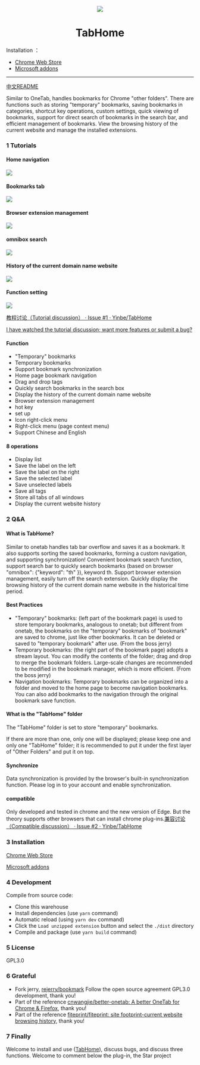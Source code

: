 <p align="center">
  <img src="../README.assets/icon_128.png">
</p>

<h1 align="center">TabHome</h1>

Installation ：

* [Chrome Web Store](https://chrome.google.com/webstore/detail/tabhome/niiapeibeibgagkbjbicpcljemedehcf)
* [Microsoft addons](https://microsoftedge.microsoft.com/addons/detail/tabhome/bdafbnhjbgfpgfheddigmlbabkpdfebm)

---

[中文README](../README.md)

Similar to OneTab, handles bookmarks for Chrome "other folders". There are functions such as storing "temporary" bookmarks, saving bookmarks in categories, shortcut key operations, custom settings, quick viewing of bookmarks, support for direct search of bookmarks in the search bar, and efficient management of bookmarks. View the browsing history of the current website and manage the installed extensions.

### 1 Tutorials

#### Home navigation

![](../README.assets/2021-11-02_111734.png)

#### Bookmarks tab

![](../README.assets/2021-11-02_111743.png)

#### Browser extension management

![](../README.assets/2021-11-02_111754.png)

#### omnibox search

![](../README.assets/2021-11-02_111904.png)

#### History of the current domain name website

![](../README.assets/2021-11-02_112004.png)

#### Function setting

![](../README.assets/2021-11-02_111804.png)

[教程讨论（Tutorial discussion） · Issue #1 · Yinbe/TabHome](https://github.com/Yinbe/TabHome/issues/1)

[I have watched the tutorial discussion; want more features or submit a bug?](https://github.com/Yinbe/TabHome/issues/new)

#### Function

- "Temporary" bookmarks
- Temporary bookmarks
- Support bookmark synchronization
- Home page bookmark navigation
- Drag and drop tags
- Quickly search bookmarks in the search box
- Display the history of the current domain name website
- Browser extension management
- hot key
- set up
- Icon right-click menu
- Right-click menu (page context menu)
- Support Chinese and English

#### 8 operations

- Display list
- Save the label on the left
- Save the label on the right
- Save the selected label
- Save unselected labels
- Save all tags
- Store all tabs of all windows
- Display the current website history

### 2 Q&A

#### What is TabHome?

Similar to onetab handles tab bar overflow and saves it as a bookmark. It also supports sorting the saved bookmarks, forming a custom navigation, and supporting synchronization!
Convenient bookmark search function, support search bar to quickly search bookmarks (based on browser "omnibox": {"keyword": "th" }), keyword th.
Support browser extension management, easily turn off the search extension.
Quickly display the browsing history of the current domain name website in the historical time period.

#### Best Practices

- "Temporary" bookmarks: (left part of the bookmark page) is used to store temporary bookmarks, analogous to onetab; but different from onetab, the bookmarks on the "temporary" bookmarks of "bookmark" are saved to chrome, just like other bookmarks. It can be deleted or saved to "temporary bookmark" after use. (From the boss jerry)
- Temporary bookmarks: (the right part of the bookmark page) adopts a stream layout. You can modify the contents of the folder; drag and drop to merge the bookmark folders. Large-scale changes are recommended to be modified in the bookmark manager, which is more efficient. (From the boss jerry)
- Navigation bookmarks: Temporary bookmarks can be organized into a folder and moved to the home page to become navigation bookmarks. You can also add bookmarks to the navigation through the original bookmark save function.

#### What is the "TabHome" folder

The "TabHome" folder is set to store "temporary" bookmarks.

If there are more than one, only one will be displayed; please keep one and only one "TabHome" folder; it is recommended to put it under the first layer of "Other Folders" and put it on top.

#### Synchronize

Data synchronization is provided by the browser's built-in synchronization function. Please log in to your account and enable synchronization.

#### compatible

Only developed and tested in chrome and the new version of Edge. But the theory supports other browsers that can install chrome plug-ins.[兼容讨论（Compatible discussion） · Issue #2 · Yinbe/TabHome](https://github.com/Yinbe/TabHome/issues/2)

### 3 Installation

[Chrome Web Store](https://chrome.google.com/webstore/detail/tabhome/niiapeibeibgagkbjbicpcljemedehcf)

[Microsoft addons](https://microsoftedge.microsoft.com/addons/detail/tabhome/bdafbnhjbgfpgfheddigmlbabkpdfebm)

### 4 Development

Compile from source code:

- Clone this warehouse
- Install dependencies (use `yarn` command)
- Automatic reload (using `yarn dev` command)
- Click the `Load unzipped extension` button and select the `./dist` directory
- Compile and package (use `yarn build` command)

### 5 License

GPL3.0

### 6 Grateful

* Fork jerry, [rejerry/bookmark](https://github.com/rejerry) Follow the open source agreement GPL3.0 development, thank you!
* Part of the reference [cnwangjie/better-onetab: A better OneTab for Chrome &amp; Firefox](https://github.com/cnwangjie/better-onetab), thank you!
* Part of the reference [fiteprint/fiteprint: site footprint-current website browsing history](https://github.com/fiteprint/fiteprint), thank you!

### 7 Finally

Welcome to install and use ([TabHome](https://github.com/Yinbe/TabHome)), discuss bugs, and discuss three functions. Welcome to comment below the plug-in, the Star project
